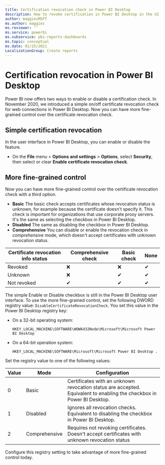 ```yaml
---
title: Certification revocation check in Power BI Desktop
description: How to revoke certification in Power BI Desktop in the UI and in the registry
author: maggiesMSFT
ms.author: maggies
ms.reviewer: ''
ms.service: powerbi
ms.subservice: pbi-reports-dashboards
ms.topic: conceptual
ms.date: 01/25/2021
LocalizationGroup: Create reports
---
```

# Certification revocation in Power BI Desktop

Power BI now offers two ways to enable or disable a certification check. 
In November 2020, we introduced a simple on/off certificate revocation check for web connections in Power BI Desktop. Now you can have more fine-grained control over the certificate revocation check.

## Simple certification revocation

In the user interface in Power BI Desktop, you can enable or disable the feature.

- On the **File** menu > **Options and settings** > **Options**, select **Security**, then select or clear **Enable certificate revocation check**.

## More fine-grained control

Now you can have more fine-grained control over the certificate revocation check with a third option. 

- **Basic**  The basic check accepts certificates whose revocation status is unknown, for example because the certificate doesn't specify it. This check is important for organizations that use corporate proxy servers. It's the same as selecting the checkbox in Power BI Desktop.
- **Disabled** The same as disabling the checkbox in Power BI Desktop.
- **Comprehensive** You can disable or enable the revocation check in *comprehensive* mode, which doesn't accept certificates with unknown revocation status. 


|Certificate revocation info status | Comprehensive check | Basic check | None |
|---------|---------|---------|---------|
|Revoked     |  ❌  | ❌  | ✔   |
|Unknown  |  ❌    |  ✔   |    ✔  |
|Not revoked  | ✔  |    ✔ |    ✔  |

The simple Enable or Disable checkbox is still in the Power BI Desktop user interface. To use the more fine-grained control, set the following DWORD registry value: `DisableCertificateRevocationCheck`. You set this value in the Power BI Desktop registry key:

- On a 32-bit operating system: 

    ```
    HKEY_LOCAL_MACHINE\SOFTWARE\WOW6432Node\Microsoft\Microsoft Power BI Desktop
    ```

- On a 64-bit operation system:

    ```
    HKEY_LOCAL_MACHINE\SOFTWARE\Microsoft\Microsoft Power BI Desktop . 
    ```

Set the registry value to one of the following values: 

|Value  |Mode  |Configuration  |
|---------|---------|---------|
|0     | Basic   | Certificates with an unknown revocation status are accepted. Equivalent to enabling the checkbox in Power BI Desktop. |
|1     | Disabled  | Ignores all revocation checks. Equivalent to disabling the checkbox in Power BI Desktop.  |
|2     | Comprehensive  |  Requires not revoking certificates. Doesn't accept certificates with unknown revocation status |

Configure this registry setting to take advantage of more fine-grained control today.